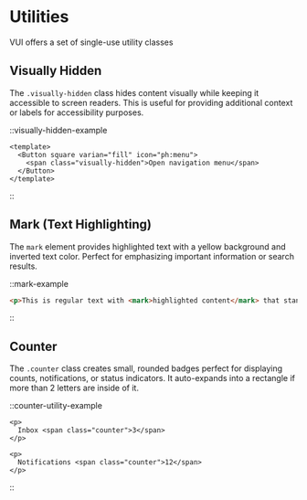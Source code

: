 # Utilities

VUI offers a set of single-use utility classes

## Visually Hidden

The `.visually-hidden` class hides content visually while keeping it accessible to screen readers.
This is useful for providing additional context or labels for accessibility purposes.

::visually-hidden-example

```vue
<template>
  <Button square varian="fill" icon="ph:menu">
    <span class="visually-hidden">Open navigation menu</span>
  </Button>
</template>
```

::

## Mark (Text Highlighting)

The `mark` element provides highlighted text with a yellow background and inverted text color.
Perfect for emphasizing important information or search results.

::mark-example

```html
<p>This is regular text with <mark>highlighted content</mark> that stands out.</p>
```

::

## Counter

The `.counter` class creates small, rounded badges perfect for displaying counts,
notifications, or status indicators. It auto-expands into a rectangle if more than 2 letters are inside of it.

::counter-utility-example

```vue
<p>
  Inbox <span class="counter">3</span>
</p>

<p>
  Notifications <span class="counter">12</span>
</p>
```

::
